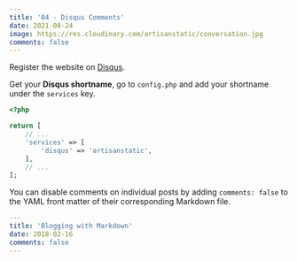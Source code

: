 ```yaml
---
title: '04 - Disqus Comments'
date: 2021-08-24
image: https://res.cloudinary.com/artisanstatic/conversation.jpg
comments: false
---
```

Register the website on [Disqus](https://disqus.com/profile/signup).

Get your **Disqus shortname**, go to `config.php` and add your shortname under the `services` key.

```php
<?php

return [
    // ...
    'services' => [
        'disqus' => 'artisanstatic',
    ],
    // ...
];
```

You can disable comments on individual posts by adding `comments: false` to the YAML front matter of their corresponding Markdown file.

```yaml
---
title: 'Blogging with Markdown'
date: 2018-02-16
comments: false
---
```
